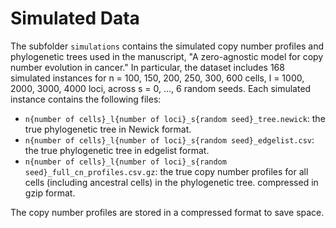 # Simulated Data

The subfolder `simulations` contains the simulated copy number profiles and phylogenetic trees
used in the manuscript, "A zero-agnostic model for copy number evolution in cancer." In particular, 
the dataset includes 168 simulated instances for n = 100, 150, 200, 250, 300, 600 cells, 
l = 1000, 2000, 3000, 4000 loci, across s = 0, ..., 6 random seeds. Each simulated instance
contains the following files:

- `n{number of cells}_l{number of loci}_s{random seed}_tree.newick`: the true phylogenetic tree in Newick format.
- `n{number of cells}_l{number of loci}_s{random seed}_edgelist.csv`: the true phylogenetic tree in edgelist format.
- `n{number of cells}_l{number of loci}_s{random seed}_full_cn_profiles.csv.gz`: the true copy number profiles
  for all cells (including ancestral cells) in the phylogenetic tree. compressed in gzip format.

The copy number profiles are stored in a compressed format to save space.
